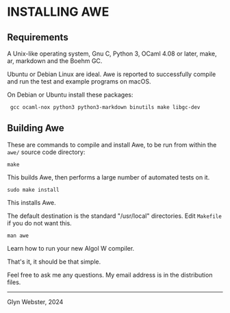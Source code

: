 # INSTALLING AWE


## Requirements

A Unix-like operating system, Gnu C, Python 3, OCaml 4.08 or later,
make, ar, markdown and the Boehm GC.

Ubuntu or Debian Linux are ideal. Awe is reported to successfully compile 
and run the test and example programs on macOS.

On Debian or Ubuntu install these packages:

     gcc ocaml-nox python3 python3-markdown binutils make libgc-dev


## Building Awe

These are commands to compile and install Awe, to be run from within
the `awe/` source code directory:

`make`

   This builds Awe, then performs a large number of automated tests on it.

`sudo make install`

   This installs Awe. 

   The default destination is the standard "/usr/local" directories.
   Edit `Makefile` if you do not want this.

`man awe`

   Learn how to run your new Algol W compiler.


That's it, it should be that simple.

Feel free to ask me any questions. 
My email address is in the distribution files.

---
Glyn Webster, 2024

